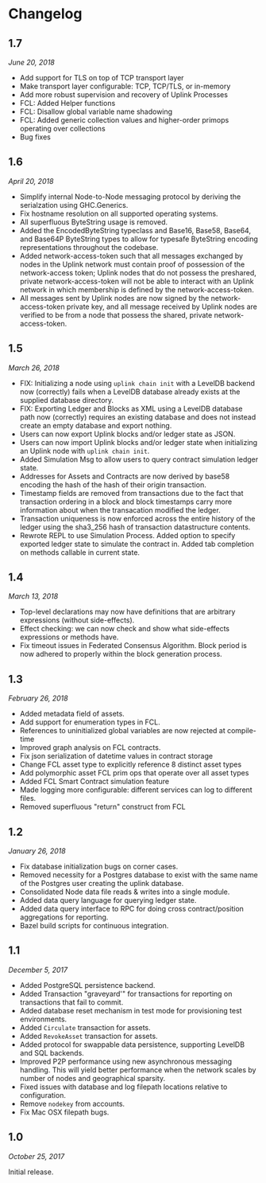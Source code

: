 Changelog
========

1.7
---

*June 20, 2018*

* Add support for TLS on top of TCP transport layer
* Make transport layer configurable: TCP, TCP/TLS, or in-memory 
* Add more robust supervision and recovery of Uplink Processes
* FCL: Added Helper functions 
* FCL: Disallow global variable name shadowing
* FCL: Added generic collection values and higher-order primops operating over
  collections
* Bug fixes

1.6
---

*April 20, 2018*

* Simplify internal Node-to-Node messaging protocol by deriving the serialzation
  using GHC.Generics.
* Fix hostname resolution on all supported operating systems.
* All superfluous ByteString usage is removed.
* Added the EncodedByteString typeclass and Base16, Base58, Base64, and Base64P
  ByteString types to allow for typesafe ByteString encoding representations 
  throughout the codebase.
* Added network-access-token such that all messages exchanged by nodes in the
  Uplink network must contain proof of possession of the network-access token;
  Uplink nodes that do not possess the preshared, private network-access-token 
  will not be able to interact with an Uplink network in which membership is 
  defined by the network-access-token.
* All messages sent by Uplink nodes are now signed by the network-access-token
  private key, and all message received by Uplink nodes are verified to be from
  a node that possess the shared, private network-access-token.

1.5
---

*March 26, 2018*

* FIX: Initializing a node using `uplink chain init` with a LevelDB backend now
  (correctly) fails when a LevelDB database already exists at the supplied
  database directory.
* FIX: Exporting Ledger and Blocks as XML using a LevelDB database path now
  (correctly) requires an existing database and does not instead create an empty
  database and export nothing.
* Users can now export Uplink blocks and/or ledger state as JSON. 
* Users can now import Uplink blocks and/or ledger state when initializing an
  Uplink node with `uplink chain init`.
* Added Simulation Msg to allow users to query contract simulation ledger state.
* Addresses for Assets and Contracts are now derived by base58 encoding the hash
  of the hash of their origin transaction.
* Timestamp fields are removed from transactions due to the fact that
  transaction ordering in a block and block timestamps carry more information
  about when the transacation modified the ledger.
* Transaction uniqueness is now enforced across the entire history of the ledger
  using the sha3_256 hash of transaction datastructure contents.
* Rewrote REPL to use Simulation Process. Added option to specify exported
  ledger state to simulate the contract in. Added tab completion on methods
  callable in current state.

1.4
---

*March 13, 2018*

* Top-level declarations may now have definitions that are arbitrary
  expressions (without side-effects).
* Effect checking: we can now check and show what side-effects
  expressions or methods have.
* Fix timeout issues in Federated Consensus Algorithm. Block period is 
  now adhered to properly within the block generation process.

1.3
---

*February 26, 2018*

* Added metadata field of assets.
* Add support for enumeration types in FCL.
* References to uninitialized global variables are now rejected at 
  compile-time
* Improved graph analysis on FCL contracts.
* Fix json serialization of datetime values in contract storage
* Change FCL asset type to explicitly reference 8 distinct asset types 
* Add polymorphic asset FCL prim ops that operate over all asset types
* Added FCL Smart Contract simulation feature
* Made logging more configurable: different services can log to
  different files.
* Removed superfluous "return" construct from FCL
	
1.2
---

*January 26, 2018*

* Fix database initialization bugs on corner cases.
* Removed necessity for a Postgres database to exist with the same name of the 
  Postgres user creating the uplink database.
* Consolidated Node data file reads & writes into a single module.
* Added data query language for querying ledger state.
* Added data query interface to RPC for doing cross contract/position
  aggregations for reporting.
* Bazel build scripts for continuous integration.

1.1
---

*December 5, 2017*

* Added PostgreSQL persistence backend.
* Added Transaction "graveyard'" for transactions for reporting on transactions
  that fail to commit.
* Added database reset mechanism in test mode for provisioning test
  environments.
* Added `Circulate` transaction for assets.
* Added `RevokeAsset` transaction for assets.
* Added protocol for swappable data persistence, supporting LevelDB and SQL
  backends.
* Improved P2P performance using new asynchronous messaging handling. This will
  yield better performance when the network scales by number of nodes and
  geographical sparsity.
* Fixed issues with database and log filepath locations relative to
  configuration.
* Remove ``nodekey`` from accounts.
* Fix Mac OSX filepath bugs.

1.0
---

*October 25, 2017*

Initial release.

